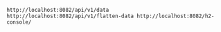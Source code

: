 
``
http://localhost:8082/api/v1/data
http://localhost:8082/api/v1/flatten-data
http://localhost:8082/h2-console/
``
